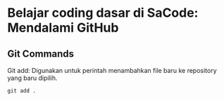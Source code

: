 # Belajar coding dasar di SaCode: Mendalami GitHub 

## Git Commands

Git add: Digunakan untuk perintah menambahkan file baru ke repository yang baru dipilih.
```
git add .
```
